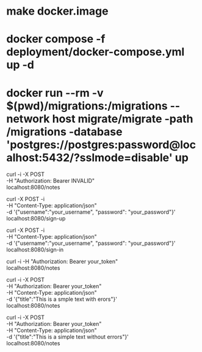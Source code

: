 # make docker.image 

# docker compose -f deployment/docker-compose.yml up -d

# docker run --rm -v $(pwd)/migrations:/migrations --network host migrate/migrate -path /migrations -database 'postgres://postgres:password@localhost:5432/?sslmode=disable' up

curl -i -X POST \
-H "Authorization: Bearer INVALID" \
localhost:8080/notes

curl -X POST -i \
-H "Content-Type: application/json" \
-d '{"username":"your_username", "password": "your_password"}' \
localhost:8080/sign-up

curl -X POST -i \
-H "Content-Type: application/json" \
-d '{"username":"your_username", "password": "your_password"}' \
localhost:8080/sign-in

curl -i -H "Authorization: Bearer your_token" \
localhost:8080/notes

curl -i -X POST \
-H "Authorization: Bearer your_token" \
-H "Content-Type: application/json" \
-d '{"title":"This is a smple text with erors"}' \
localhost:8080/notes

curl -i -X POST \
-H "Authorization: Bearer your_token" \
-H "Content-Type: application/json" \
-d '{"title":"This is a simple text without errors"}' \
localhost:8080/notes
